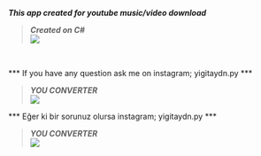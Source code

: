 ***This app created for youtube music/video download*** </br>

> ***Created on C#*** </br> 
![](https://giffiles.alphacoders.com/143/143522.gif) </br>
</br>


*** If you have any question ask me on instagram; yigitaydn.py ***</br>
> ***YOU CONVERTER*** </br> 
![](https://i.hizliresim.com/l932gv.png) </br>

*** Eğer ki bir sorunuz olursa instagram; yigitaydn.py ***</br>
> ***YOU CONVERTER*** </br> 
![](https://i.hizliresim.com/l932gv.png) </br>
